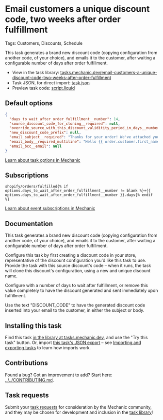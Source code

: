 # Email customers a unique discount code, two weeks after order fulfillment

Tags: Customers, Discounts, Schedule

This task generates a brand new discount code (copying configuration from another code, of your choice), and emails it to the customer, after waiting a configurable number of days after order fulfillment.

* View in the task library: [tasks.mechanic.dev/email-customers-a-unique-discount-code-two-weeks-after-order-fulfillment](https://tasks.mechanic.dev/email-customers-a-unique-discount-code-two-weeks-after-order-fulfillment)
* Task JSON, for direct import: [task.json](../../tasks/email-customers-a-unique-discount-code-two-weeks-after-order-fulfillment.json)
* Preview task code: [script.liquid](./script.liquid)

## Default options

```json
{
  "days_to_wait_after_order_fulfillment__number": 14,
  "source_discount_code_for_cloning__required": null,
  "override_source_with_this_discount_validitity_period_in_days__number": null,
  "new_discount_code_prefix": null,
  "email_subject__required": "Thanks for your order! We've attached your discount. :)",
  "email_body__required_multiline": "Hello {{ order.customer.first_name | default: \"there\" }},\n\nThanks for your order ({{ order.name }})! You can use the discount code DISCOUNT_CODE on your  next order.\n\nCheers,\n{{ shop.name }}",
  "email_bcc__email": null
}
```

[Learn about task options in Mechanic](https://learn.mechanic.dev/core/tasks/options)

## Subscriptions

```liquid
shopify/orders/fulfilled{% if options.days_to_wait_after_order_fulfillment__number != blank %}+{{ options.days_to_wait_after_order_fulfillment__number }}.days{% endif %}
```

[Learn about event subscriptions in Mechanic](https://learn.mechanic.dev/core/tasks/subscriptions)

## Documentation

This task generates a brand new discount code (copying configuration from another code, of your choice), and emails it to the customer, after waiting a configurable number of days after order fulfillment.

Configure this task by first creating a discount code in your store, representative of the discount configuration you'd like this task to use. Provide the task with this source discount's code – when it runs, the task will clone this discount's configuration, using a new and unique discount name.

Configure with a number of days to wait after fulfillment, or remove this value completely to have the discount generated and sent immediately upon fulfillment.

Use the text "DISCOUNT_CODE" to have the generated discount code inserted into your email to the customer, in either the subject or body.

## Installing this task

Find this task [in the library at tasks.mechanic.dev](https://tasks.mechanic.dev/email-customers-a-unique-discount-code-two-weeks-after-order-fulfillment), and use the "Try this task" button. Or, import [this task's JSON export](../../tasks/email-customers-a-unique-discount-code-two-weeks-after-order-fulfillment.json) – see [Importing and exporting tasks](https://learn.mechanic.dev/core/tasks/import-and-export) to learn how imports work.

## Contributions

Found a bug? Got an improvement to add? Start here: [../../CONTRIBUTING.md](../../CONTRIBUTING.md).

## Task requests

Submit your [task requests](https://mechanic.canny.io/task-requests) for consideration by the Mechanic community, and they may be chosen for development and inclusion in the [task library](https://tasks.mechanic.dev/)!
